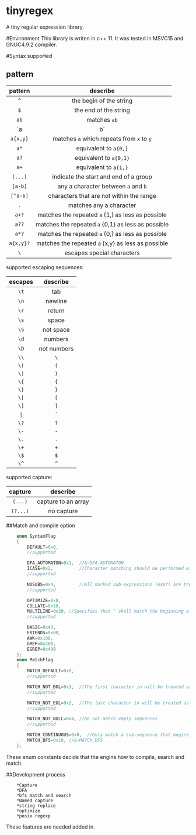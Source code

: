 tinyregex
===
A tiny regular expression library.

#Environment
This library is writen in c++ 11. It was tested in MSVC15 and GNUC4.9.2 compiler.

#Syntax supported
## pattern
| pattern | describe |
|:-------:|:--------:|
|   `^`   | the begin of the string | 
|   `$`   | the end of the string | 
|  `ab`   | matches `ab` |
| `a|b`   | `a` or `b` |
|  `a{x,y}`   | matches `a` which repeats from `x` to `y`|
|  `a*`   | equivalent to `a{0,}` |
|  `a?`   | equivalent to `a{0,1}` |
|  `a+`   | equivalent to `a{1,}` |
|  `(...)`| indicate the start and end of a group|
|  `[a-b]`| any a character between `a` and `b` |
|  `[^a-b]`| characters that are not within the range |
|  `.`    | matches any a character |
|   `a+?` | matches the repeated `a` {1,} as less as possible|
|   `a??` | matches the repeated `a` {0,1} as less as possible|
|   `a*?` | matches the repeated `a` {0,} as less as possible|
|   `a{x,y}?` | matches the repeated `a` {x,y} as less as possible|
|  `\`    | escapes special characters|

supported escaping sequences:

| escapes | describe |
|:-------:|:--------:|
|   `\t`  |  tab |
|   `\n`  | newline |
|   `\r`  | return |
|   `\s`  |  space |
|   `\S`  |  not space|
|   `\d`  |  numbers   |
|   `\D`  |  not numbers |
|   `\\`  |  `\`   |
|   `\(`  |  `(`   |
|   `\)`  |  `)`   |
|   `\{`  |  `{`   |
|   `\}`  |  `}`   |
| `\[`    |   `[`  |
| `\]`    |   `]`  |
|   `\|`  |  `|`   |
|   `\?`  |  `?`   |
|  `\-`   |   `-`  |
|  `\.`   |   `.`  |
|   `\+`  |   `+`  |
|   `\$`  |   `$`  |
|   `\^`  |   `^`  |



supported capture:

| capture | describe |
|:-------:|:--------:|
|  `(...)`  |  capture to an array |
|  `(?...)` | no capture |


##Match and compile option

```cpp
    enum SyntaxFlag
    {
        DEFAULT=0x0,        
        //supported

        DFA_AUTOMATON=0x1,  //&~DFA_AUTOMATON
        ICASE=0x2,          //Character matching should be performed without regard to case. 
        //supported

        NOSUBS=0x4,         //All marked sub-expressions (expr) are treated as non-marking sub-expressions 
        //supported

        OPTIMIZE=0x8,
        COLLATE=0x10,
        MULTILINE=0x20,	//Specifies that ^ shall match the beginning of a line and $ shall match the end of a line.
        //supported

        BASIC=0x40,
        EXTENDS=0x80,
        AWK=0x100,
        GREP=0x200,
        EGREP=0x400
    };
    enum MatchFlag
    {
        MATCH_DEFAULT=0x0,
        //supported

        MATCH_NOT_BOL=0x1,  //The first character in will be treated as if it is not at the beginning of a line
        //supported

        MATCH_NOT_EOL=0x2,  //The last character in will be treated as if it is not at the end of a line 
        //supported

        MATCH_NOT_NULL=0x4, //Do not match empty sequences
        //supported

        MATCH_CONTINUOUS=0x8,  //Only match a sub-sequence that begins at first
        MATCH_BFS=0x10, //&~MATCH_DFS
    };
 ```

 These enum constants decide that the engine how to compile, search and match.
 



##Development process
 
		*Capture
		*DFA
		*bfs match and search
		*Named capture
		*string replace
		*optimize
		*posix regexp
 These features are needed added in.
